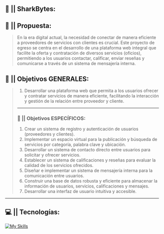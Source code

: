 ## 🦈 || SharkBytes:

## 🍒 || Propuesta:
> En la era digital actual, la necesidad de conectar de manera eficiente a proveedores de servicios 
con clientes es crucial. Este proyecto de egreso se centra en el desarrollo de una plataforma 
web integral que facilite la oferta y contratación de diversos servicios (oficios), permitiendo a 
los usuarios contactar, calificar, enviar reseñas y comunicarse a través de un sistema de 
mensajería interna.

## 📌 || Objetivos GENERALES:
> 1. Desarrollar una plataforma web que permita a los usuarios ofrecer y contratar servicios 
de manera eficiente, facilitando la interacción y gestión de la relación entre proveedor y 
cliente.
> ---
> ### 📜 || Objetivos ESPECÍFICOS:
> 1. Crear un sistema de registro y autenticación de usuarios (proveedores y clientes).
> 2. Implementar un espacio virtual para la publicación y búsqueda de servicios por 
categoría, palabra clave y ubicación.
> 3. Desarrollar un sistema de contacto directo entre usuarios para solicitar y ofrecer 
servicios.
> 4. Establecer un sistema de calificaciones y reseñas para evaluar la calidad de los 
servicios ofrecidos.
> 5. Diseñar e implementar un sistema de mensajería interna para la comunicación entre 
usuarios.
> 6. Construir una base de datos robusta y eficiente para almacenar la información de 
usuarios, servicios, calificaciones y mensajes.
> 7. Desarrollar una interfaz de usuario intuitiva y accesible.
---
## 💻 || Tecnologías:
[![My Skills](https://go-skill-icons.vercel.app/api/icons?i=html,css,js,php,json,mysql&titles=true)](https://github.com/bruno-german/SharkBytes)